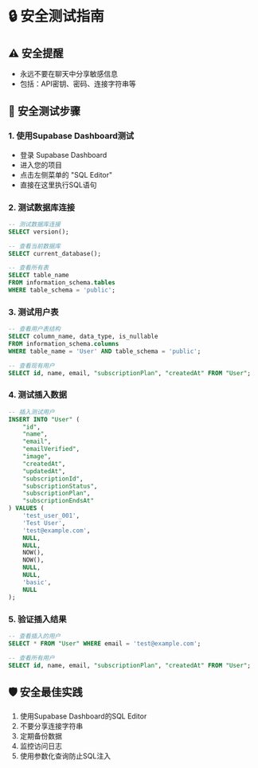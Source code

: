 # 🔒 安全测试指南

## ⚠️ 安全提醒
- 永远不要在聊天中分享敏感信息
- 包括：API密钥、密码、连接字符串等

## 🔧 安全测试步骤

### 1. 使用Supabase Dashboard测试
- 登录 Supabase Dashboard
- 进入您的项目
- 点击左侧菜单的 "SQL Editor"
- 直接在这里执行SQL语句

### 2. 测试数据库连接
```sql
-- 测试数据库连接
SELECT version();

-- 查看当前数据库
SELECT current_database();

-- 查看所有表
SELECT table_name 
FROM information_schema.tables 
WHERE table_schema = 'public';
```

### 3. 测试用户表
```sql
-- 查看用户表结构
SELECT column_name, data_type, is_nullable
FROM information_schema.columns
WHERE table_name = 'User' AND table_schema = 'public';

-- 查看现有用户
SELECT id, name, email, "subscriptionPlan", "createdAt" FROM "User";
```

### 4. 测试插入数据
```sql
-- 插入测试用户
INSERT INTO "User" (
    "id",
    "name",
    "email",
    "emailVerified",
    "image",
    "createdAt",
    "updatedAt",
    "subscriptionId",
    "subscriptionStatus",
    "subscriptionPlan",
    "subscriptionEndsAt"
) VALUES (
    'test_user_001',
    'Test User',
    'test@example.com',
    NULL,
    NULL,
    NOW(),
    NOW(),
    NULL,
    NULL,
    'basic',
    NULL
);
```

### 5. 验证插入结果
```sql
-- 查看插入的用户
SELECT * FROM "User" WHERE email = 'test@example.com';

-- 查看所有用户
SELECT id, name, email, "subscriptionPlan", "createdAt" FROM "User";
```

## 🛡️ 安全最佳实践
1. 使用Supabase Dashboard的SQL Editor
2. 不要分享连接字符串
3. 定期备份数据
4. 监控访问日志
5. 使用参数化查询防止SQL注入

